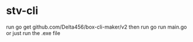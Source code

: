 # stv-cli
 run go get github.com/Delta456/box-cli-maker/v2 then run go run main.go or just run the .exe file
